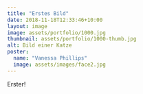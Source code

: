 ```yaml
---
title: "Erstes Bild"
date: 2018-11-18T12:33:46+10:00
layout: image
image: assets/portfolio/1000.jpg
thumbnail: assets/portfolio/1000-thumb.jpg
alt: Bild einer Katze
poster:
  name: "Vanessa Phillips"
  image: assets/images/face2.jpg
---
```


Erster!
